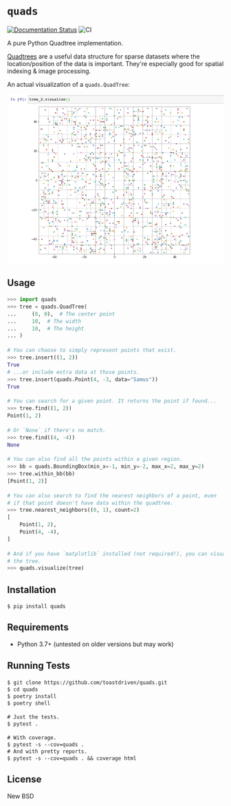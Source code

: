 # `quads`

[![Documentation Status](https://readthedocs.org/projects/quads/badge/?version=latest)](https://quads.readthedocs.io/en/latest/?badge=latest)
![CI](https://github.com/toastdriven/quads/workflows/CI/badge.svg)

A pure Python Quadtree implementation.

[Quadtrees](https://en.wikipedia.org/wiki/Quadtree) are a useful data
structure for sparse datasets where the location/position of the data is
important. They're especially good for spatial indexing & image processing.

An actual visualization of a `quads.QuadTree`:

![quadtree_viz](docs/_static/quadtree_visualization.png)


## Usage

```python
>>> import quads
>>> tree = quads.QuadTree(
...     (0, 0),  # The center point
...     10,  # The width
...     10,  # The height
... )

# You can choose to simply represent points that exist.
>>> tree.insert((1, 2))
True
# ...or include extra data at those points.
>>> tree.insert(quads.Point(4, -3, data="Samus"))
True

# You can search for a given point. It returns the point if found...
>>> tree.find((1, 2))
Point(1, 2)

# Or `None` if there's no match.
>>> tree.find((4, -4))
None

# You can also find all the points within a given region.
>>> bb = quads.BoundingBox(min_x=-1, min_y=-2, max_x=2, max_y=2)
>>> tree.within_bb(bb)
[Point(1, 2)]

# You can also search to find the nearest neighbors of a point, even
# if that point doesn't have data within the quadtree.
>>> tree.nearest_neighbors((0, 1), count=2)
[
    Point(1, 2),
    Point(4, -4),
]

# And if you have `matplotlib` installed (not required!), you can visualize
# the tree.
>>> quads.visualize(tree)
```


## Installation

```
$ pip install quads
```


## Requirements

* Python 3.7+ (untested on older versions but may work)


## Running Tests

```
$ git clone https://github.com/toastdriven/quads.git
$ cd quads
$ poetry install
$ poetry shell

# Just the tests.
$ pytest .

# With coverage.
$ pytest -s --cov=quads .
# And with pretty reports.
$ pytest -s --cov=quads . && coverage html
```


## License

New BSD
